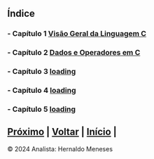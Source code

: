 ## Índice

### - Capítulo 1  [Visão Geral da Linguagem C](https://github.com/HernaldoMeneses/C/blob/main/1-Cap%C3%ADtulo/1.1-into.md)
### - Capítulo 2  [Dados e Operadores em C](https://github.com/HernaldoMeneses/C/blob/main/2-Cap%C3%ADtulo/2.1-Into.md)

### - Capítulo 3  [loading]()
### - Capítulo 4  [loading]()
### - Capítulo 5  [loading]()


[Próximo](https://github.com/HernaldoMeneses/C/blob/main/2-Cap%C3%ADtulo/2.1-Into.md) | [Voltar](https://github.com/HernaldoMeneses/C/blob/main/README.md) |   [Início](https://github.com/HernaldoMeneses/C/blob/main/README.md) |
---

&copy; 2024 Analista: Hernaldo Meneses